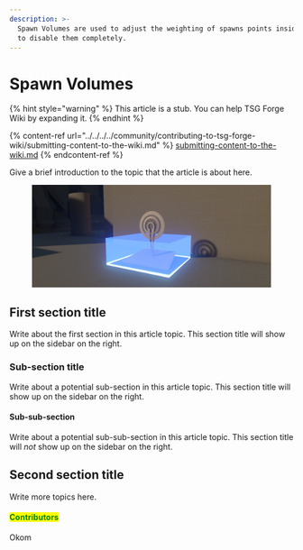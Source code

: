 ```yaml
---
description: >-
  Spawn Volumes are used to adjust the weighting of spawns points inside it or
  to disable them completely.
---
```


# Spawn Volumes

{% hint style="warning" %}
This article is a stub. You can help TSG Forge Wiki by expanding it.
{% endhint %}

{% content-ref url="../../../../community/contributing-to-tsg-forge-wiki/submitting-content-to-the-wiki.md" %}
[submitting-content-to-the-wiki.md](../../../../community/contributing-to-tsg-forge-wiki/submitting-content-to-the-wiki.md)
{% endcontent-ref %}





Give a brief introduction to the topic that the article is about here.

<figure><img src="../../../../.gitbook/assets/cover-spawn-volume.jpg" alt="A Spawn Volume"><figcaption></figcaption></figure>

## First section title

Write about the first section in this article topic. This section title will show up on the sidebar on the right.

### Sub-section title

Write about a potential sub-section in this article topic. This section title will show up on the sidebar on the right.

#### Sub-sub-section

Write about a potential sub-sub-section in this article topic. This section title will _not_ show up on the sidebar on the right.

## Second section title

Write more topics here.

#### <mark style="color:green;">Contributors</mark>

Okom
